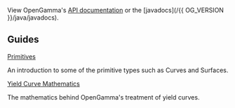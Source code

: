 View OpenGamma's [API documentation](api) or the [javadocs](/{{ OG_VERSION }}/java/javadocs).

## Guides

[Primitives](og_docs_true_primitives.pdf)

An introduction to some of the primitive types such as Curves and Surfaces.

[Yield Curve Mathematics](og_docs_yield_curve_maths.pdf)

The mathematics behind OpenGamma's treatment of yield curves.
